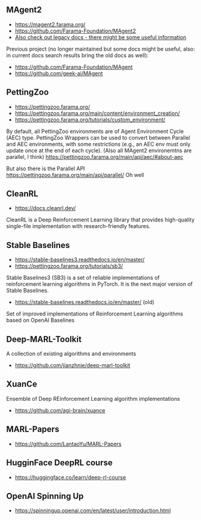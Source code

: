 ## MAgent2
- https://magent2.farama.org/
- https://github.com/Farama-Foundation/MAgent2
- [Also check out legacy docs - there might be some useful information](https://magent2.farama.org/legacy/get_started/)

Previous project (no longer maintained but some docs might be useful, also: in current docs search results bring the old docs as well):

- https://github.com/Farama-Foundation/MAgent
- https://github.com/geek-ai/MAgent

## PettingZoo
- https://pettingzoo.farama.org/
- https://pettingzoo.farama.org/main/content/environment_creation/
- https://pettingzoo.farama.org/tutorials/custom_environment/

By default, all PettingZoo environments are of Agent Environment Cycle (AEC) type. PettingZoo Wrappers can be used to convert between Parallel and AEC environments, with some restrictions (e.g., an AEC env must only update once at the end of each cycle). (Also all MAgent2 environemtns are parallel, I think)
https://pettingzoo.farama.org/main/api/aec/#about-aec

But also there is the Parallel API https://pettingzoo.farama.org/main/api/parallel/
Oh well

## CleanRL
- https://docs.cleanrl.dev/

CleanRL is a Deep Reinforcement Learning library that provides high-quality single-file implementation with research-friendly features.

## Stable Baselines
- https://stable-baselines3.readthedocs.io/en/master/
- https://pettingzoo.farama.org/tutorials/sb3/

Stable Baselines3 (SB3) is a set of reliable implementations of reinforcement learning algorithms in PyTorch. It is the next major version of Stable Baselines.

- https://stable-baselines.readthedocs.io/en/master/ (old)

Set of improved implementations of Reinforcement Learning algorithms based on OpenAI Baselines

## Deep-MARL-Toolkit
A collection of existing algorithms and environments

- https://github.com/jianzhnie/deep-marl-toolkit

## XuanCe
Ensemble of Deep REinforcement Learning algorithm implementations
- https://github.com/agi-brain/xuance

## MARL-Papers
- https://github.com/LantaoYu/MARL-Papers

## HugginFace DeepRL course
- https://huggingface.co/learn/deep-rl-course

## OpenAI Spinning Up
- https://spinningup.openai.com/en/latest/user/introduction.html